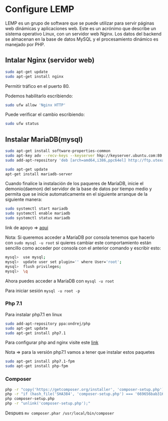# Configure LEMP

LEMP es un grupo de software que se puede utilizar para servir páginas web dinámicas y aplicaciones web. Este es un acrónimo 
que describe un sistema operativo Linux, con un servidor web Nginx.
Los datos del backend se almacenan en la base de datos MySQL y el procesamiento dinámico es manejado por PHP.

## Intalar Nginx (servidor web)
```sh
sudo apt-get update
sudo apt-get install nginx
```
Permitir tráfico en el puerto 80.

Podemos habilitarlo escribiendo:

```sh
sudo ufw allow 'Nginx HTTP' 
```

Puede verificar el cambio escribiendo:

```sh
sudo ufw status 
```
## Instalar MariaDB(mysql)

```sh
sudo apt-get install software-properties-common
sudo apt-key adv --recv-keys --keyserver hkp://keyserver.ubuntu.com:80 0xF1656F24C74CD1D8
sudo add-apt-repository 'deb [arch=amd64,i386,ppc64el] http://ftp.utexas.edu/mariadb/repo/10.1/ubuntu xenial main'

sudo apt-get update 
apt-get install mariadb-server

```
Cuando finalice la instalación de los paqueres de MaríaDB, inicie el demonio(daemon) del servidor de la base de datos
por tiempo medio y permita que se inicie automaticamente en el siguiente arranque de la siguiente manera: 

```sh 
sudo systemctl start mariadb
sudo systemctl enable mariadb
sudo systemctl status mariadb

```

link de apoyo => [aqui](https://www.digitalocean.com/community/tutorials/how-to-reset-your-mysql-or-mariadb-root-password)

Nota: Si queremos acceder a MaríaDB por consola tenemos que hacerlo con `sudo mysql -u root` si quieres cambiar este comportamiento están sencillo como acceder por consola con el anterior comando y escribir esto:
```sh
mysql>  use mysql; 
mysql>  update user set plugin='' where User='root'; 
mysql>  flush privileges; 
mysql>  \q 
```
Ahora puedes acceder a MaríaDB con `mysql -u root`

Para iniciar sesión `mysql -u root -p`

### Php 7.1

Para instalar php7.1 en linux

```sh
sudo add-apt-repository ppa:ondrej/php
sudo apt-get update 
sudo apt-get install php7.1 

```
Para configurar php and nginx visite este [link](https://www.digitalocean.com/community/tutorials/como-instalar-linux-nginx-mysql-php-lemp-stack-in-ubuntu-16-04-es)

Nota => para la versión php7.1 vamos a tener que instalar estos paquetes
```sh
sudo apt-get install php7.1-fpm
sudo apt-get install php-fpm 

```

### Composer

```sh
php -r "copy('https://getcomposer.org/installer', 'composer-setup.php');"
php -r "if (hash_file('SHA384', 'composer-setup.php') === '669656bab3166a7aff8a7506b8cb2d1c292f042046c5a994c43155c0be6190fa0355160742ab2e1c88d40d5be660b410') { echo 'Installer verified'; } else { echo 'Installer corrupt'; unlink('composer-setup.php'); } echo PHP_EOL;"
php composer-setup.php
php -r "unlink('composer-setup.php');"
```
Despues `mv composer.phar /usr/local/bin/composer`

